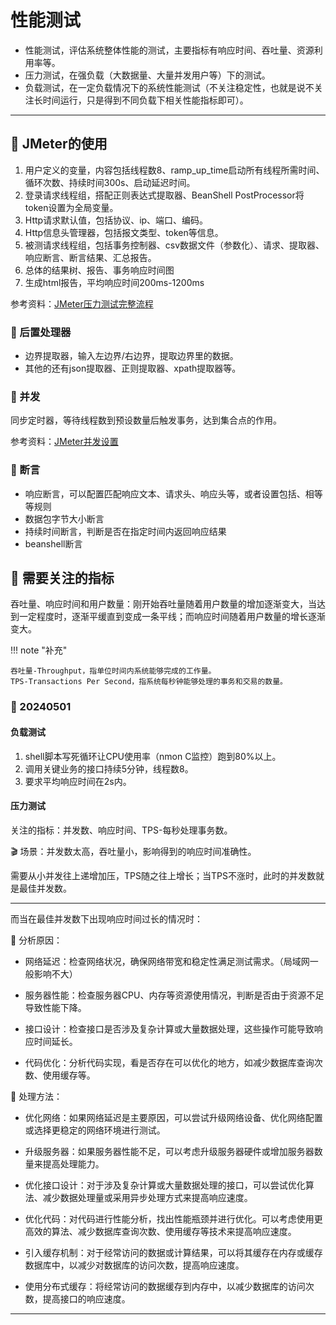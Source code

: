 # 性能测试

* 性能测试，评估系统整体性能的测试，主要指标有响应时间、吞吐量、资源利用率等。
* 压力测试，在强负载（大数据量、大量并发用户等）下的测试。
* 负载测试，在一定负载情况下的系统性能测试（不关注稳定性，也就是说不关注长时间运行，只是得到不同负载下相关性能指标即可）。

---

## 📌 JMeter的使用

1. 用户定义的变量，内容包括线程数8、ramp_up_time启动所有线程所需时间、循环次数、持续时间300s、启动延迟时间。
2. 登录请求线程组，搭配正则表达式提取器、BeanShell PostProcessor将token设置为全局变量。
3. Http请求默认值，包括协议、ip、端口、编码。
4. Http信息头管理器，包括报文类型、token等信息。
5. 被测请求线程组，包括事务控制器、csv数据文件（参数化）、请求、提取器、响应断言、断言结果、汇总报告。
6. 总体的结果树、报告、事务响应时间图
7. 生成html报告，平均响应时间200ms-1200ms

参考资料：[JMeter压力测试完整流程](https://blog.csdn.net/m0_47747596/article/details/131658904)

### 🚁 后置处理器

* 边界提取器，输入左边界/右边界，提取边界里的数据。
* 其他的还有json提取器、正则提取器、xpath提取器等。

### 🚁 并发

同步定时器，等待线程数到预设数量后触发事务，达到集合点的作用。

参考资料：[JMeter并发设置](https://zhuanlan.zhihu.com/p/594119162?utm_id=0)

### 🚁 断言

* 响应断言，可以配置匹配响应文本、请求头、响应头等，或者设置包括、相等等规则
* 数据包字节大小断言
* 持续时间断言，判断是否在指定时间内返回响应结果
* beanshell断言

## 📌 需要关注的指标

吞吐量、响应时间和用户数量：刚开始吞吐量随着用户数量的增加逐渐变大，当达到一定程度时，逐渐平缓直到变成一条平线；而响应时间随着用户数量的增长逐渐变大。

!!! note "补充"
    
    吞吐量-Throughput，指单位时间内系统能够完成的工作量。
    TPS-Transactions Per Second，指系统每秒钟能够处理的事务和交易的数量。

### 🚁 20240501

#### 负载测试

1. shell脚本写死循环让CPU使用率（nmon C监控）跑到80%以上。
2. 调用关键业务的接口持续5分钟，线程数8。
3. 要求平均响应时间在2s内。

#### 压力测试

关注的指标：并发数、响应时间、TPS-每秒处理事务数。

🎬 场景：并发数太高，吞吐量小，影响得到的响应时间准确性。

需要从小并发往上递增加压，TPS随之往上增长；当TPS不涨时，此时的并发数就是最佳并发数。

---

而当在最佳并发数下出现响应时间过长的情况时：

🤔 分析原因：

* 网络延迟：检查网络状况，确保网络带宽和稳定性满足测试需求。（局域网一般影响不大）

* 服务器性能：检查服务器CPU、内存等资源使用情况，判断是否由于资源不足导致性能下降。

* 接口设计：检查接口是否涉及复杂计算或大量数据处理，这些操作可能导致响应时间延长。

* 代码优化：分析代码实现，看是否存在可以优化的地方，如减少数据库查询次数、使用缓存等。

🔎 处理方法：

* 优化网络：如果网络延迟是主要原因，可以尝试升级网络设备、优化网络配置或选择更稳定的网络环境进行测试。

* 升级服务器：如果服务器性能不足，可以考虑升级服务器硬件或增加服务器数量来提高处理能力。

* 优化接口设计：对于涉及复杂计算或大量数据处理的接口，可以尝试优化算法、减少数据处理量或采用异步处理方式来提高响应速度。

* 优化代码：对代码进行性能分析，找出性能瓶颈并进行优化。可以考虑使用更高效的算法、减少数据库查询次数、使用缓存等技术来提高响应速度。

* 引入缓存机制：对于经常访问的数据或计算结果，可以将其缓存在内存或缓存数据库中，以减少对数据库的访问次数，提高响应速度。

* 使用分布式缓存：将经常访问的数据缓存到内存中，以减少数据库的访问次数，提高接口的响应速度。


---